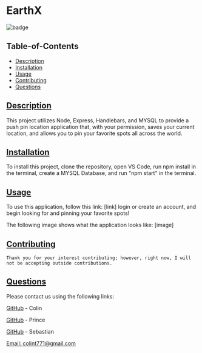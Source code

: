 # EarthX

  ![badge](https://img.shields.io/badge/license-mit-blue)

  ## Table-of-Contents

  * [Description](#description)
  * [Installation](#installation)
  * [Usage](#usage)
  * [Contributing](#contributing)
  * [Questions](#questions)
  
  ## [Description](#table-of-contents)

  This project utilizes Node, Express, Handlebars, and MYSQL to provide a push pin location application that, with your permission, saves your current location, and allows you to pin your favorite spots all across the world.

  ## [Installation](#table-of-contents)

  To install this project, clone the repository, open VS Code, run npm install in the terminal, create a MYSQL Database, and run "npm start" in the terminal.

  ## [Usage](#table-of-contents)

  To use this application, follow this link: [link] login or create an account, and begin looking for and pinning your favorite spots!

  The following image shows what the application looks like:
  [image]
  
   

  ## [Contributing](#table-of-contents)
  
  
    Thank you for your interest contributing; however, right now, I will not be accepting outside contributions.
      

  ## [Questions](#table-of-contents)

  Please contact us using the following links:

  [GitHub](https://github.com/colint771) - Colin

  [GitHub](https://github.com/Reggiejr44) - Prince

  [GitHub](https://github.com/OGBASH03) - Sebastian

  [Email: colint771@gmail.com](mailto:colint771@gmail.com)
